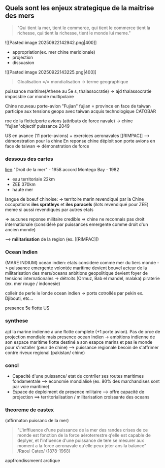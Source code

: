 ## Quels sont les enjeux strategique de la maitrise des mers

> "Qui tient la mer, tient le commerce, qui tient le commerce tient la richesse, qui tient la richesse, tient le monde lui meme."

![[Pasted image 20250922142942.png|400]]
- appropriation(ex. mer chine meridionale)
- projection
- dissuasion

![[Pasted image 20250922143225.png|400]]
>Gloalisation =/= mondialisation
 -> terme geographique

puissance maritime(Athene au 5e s, thalassocratie)
=> ajd thalassocratie impossble car monde multipolaire

Chine
nouveau porte-avion "Fujian"
fujian = province en face de taiwan
participe aux tensions geopo avec taiwan
acquis technologique CATOBAR

roe de la flotte/porte avions (attributs de force navale)
-> chine "fujian"objectif puissance 2049

US en avance (11 porte-avions) + exercices aeronavales [[RIMPAC]]
--> démonstration pour la chine
En reponse chine déploit son porte avions en face de taiwan
=> démonstration de force

### dessous des cartes
[lien](https://www.youtube.com/watch?v=KMkQkOKPCJ0)
"Droit de la mer" - 1958
accord Montego Bay - 1982

- eau territoriale 22km
- ZEE 370km
- haute mer

langue de boeuf chinoise:
-> territoire marin revendiqué par la Chine
occupations **iles spratleys** et **iles paracels**
(ilots revendiqué pour ZEE)
meme si aussi revendiqués par autres etats

=> aucunes reponse militaire credible
=> chine ne reconnais pas droit internationale
	(considéré par puissances emergente comme droit d'un ancien monde)

--> **militarisation** de la region (ex. [[RIMPAC]]) 


### Ocean Indien
(MARE INDIUM)
ocean indien: etats considere comme mer du tiers monde
-> puissance emergente volontée maritime
devient bouvel acteur de la militarisation des mers/oceans
anbitions geopolitique
devient foyer de tensions internationales
-> détroits (Ormuz, Bab el mandel, malaka)
piraterie (ex. mer rouge / indonesie)

colleir de perle le londe ocean indien
-> ports cotrollés par pekin
ex. Djibouti, etc...

presence 5e flotte US

### synthese
ajd la marine indienne a une flotte complete (+1 porte avion). Pas de orce de projection mondiale mais presence ocean Indien
-> ambitions indienne de son espace maritime
flotte destiné a son esapce marins et pas le monde 
pour s'installer (peur de chine)
--> puissance regionale
besoin de s'affrimer contre riveux regional (pakistan/ chine)

### concl
- Capacité d'une puissance/ etat de contrller ses routes maritimes fondamentale
--> economie mondialisé (ex. 80% des marchandises sont par voie maritime)
- Espace de deploiment de presence militaire
--> offre capacité de projection
==> territorialisation / militarisation croissante des oceans

### theoreme de castex
(affirmaton puissanc de la mer)
> "L'inffluence d'une puissance de la mer des randes crises de ce monde est fonction de la force aéroterrestre q'elle est capable de deplyer, et l'influence d'une puissance de tere se mesurer aux moment a la force aeronavale qu'elle peux jeter ans la balance"
> 	/Raoul Catex/ (1878-1968)

appfrondissmeent arctique